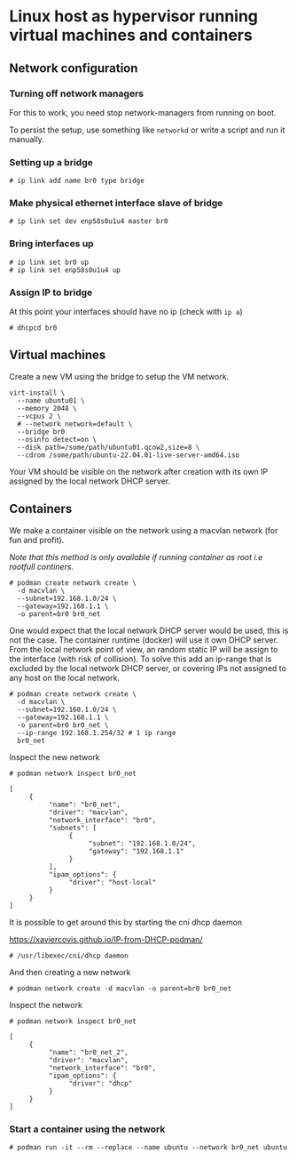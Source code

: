 # Linux host as hypervisor running virtual machines and containers

## Network configuration

### Turning off network managers

For this to work, you need stop network-managers from running on boot.

To persist the setup, use something like `networkd` or write a script and run it manually.

### Setting up a bridge 

```
# ip link add name br0 type bridge
```

### Make physical ethernet interface slave of bridge

```
# ip link set dev enp58s0u1u4 master br0
```

### Bring interfaces up
```
# ip link set br0 up
# ip link set enp58s0u1u4 up
```

### Assign IP to bridge

At this point your interfaces should have no ip (check with `ip a`)

```
# dhcpcd br0
```

## Virtual machines

Create a new VM using the bridge to setup the VM network.

```
virt-install \
  --name ubuntu01 \
  --memory 2048 \
  --vcpus 2 \
  # --network network=default \
  --bridge br0
  --osinfo detect=on \
  --disk path=/some/path/ubuntu01.qcow2,size=8 \
  --cdrom /some/path/ubuntu-22.04.01-live-server-amd64.iso
```

Your VM should be visible on the network after creation with its own IP assigned by the local network DHCP server.

## Containers

We make a container visible on the network using a macvlan network (for fun and profit).

_Note that this method is only available if running container as root i.e rootfull continers._

```
# podman create network create \
  -d macvlan \
  --subnet=192.168.1.0/24 \
  --gateway=192.168.1.1 \
  -o parent=br0 br0_net
```

One would expect that the local network DHCP server would be used, this is not the case. The container runtime (docker) will use it own DHCP server. From the local network point of view, an random static IP will be assign to the interface (with risk of collision). To solve this
add an ip-range that is excluded by the local network DHCP server, or covering IPs not assigned to any host on the local network.

```
# podman create network create \
  -d macvlan \
  --subnet=192.168.1.0/24 \
  --gateway=192.168.1.1 \
  -o parent=br0 br0_net \
  --ip-range 192.168.1.254/32 # 1 ip range
  br0_net
```

Inspect the new network

```
# podman network inspect br0_net

[
     {
          "name": "br0_net",
          "driver": "macvlan",
          "network_interface": "br0",
          "subnets": [
               {
                    "subnet": "192.168.1.0/24",
                    "gateway": "192.168.1.1"
               }
          ],
          "ipam_options": {
               "driver": "host-local"
          }
     }
]
```

It is possible to get around this by starting the cni dhcp daemon

https://xaviercovis.github.io/IP-from-DHCP-podman/

```
# /usr/libexec/cni/dhcp daemon
```

And then creating a new network

```
# podman network create -d macvlan -o parent=br0 br0_net
```

Inspect the network

```
# podman network inspect br0_net

[
     {
          "name": "br0_net_2",
          "driver": "macvlan",
          "network_interface": "br0",
          "ipam_options": {
               "driver": "dhcp"
          }
     }
]
```

### Start a container using the network

```
# podman run -it --rm --replace --name ubuntu --network br0_net ubuntu
```


